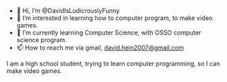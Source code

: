 - 👋 Hi, I’m @DavidIsLudicrouslyFunny
- 👀 I’m interested in learning how to computer program, to make video games.
- 🌱 I’m currently learning Computer Science, with OSSO computer science program.
- 📫 How to reach me via gmail, david.hein2007@gmail.com

I am a high school student, trying to learn computer programming, so I can make video games.
